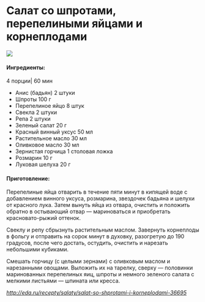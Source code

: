 # Салат со шпротами, перепелиными яйцами и корнеплодами

![](https://s-media-cache-ak0.pinimg.com/originals/b8/ae/79/b8ae79adbe9c6d4c097d06932d9b0b45.jpg)

#### Ингредиенты:

4 порции\| 60 мин

* Анис \(бадьян\)    2 штуки
* Шпроты    100 г
* Перепелиное яйцо    8 штук
* Свекла    2 штуки
* Репа    2 штуки
* Зеленый салат    20 г
* Красный винный уксус    50 мл
* Растительное масло    30 мл
* Оливковое масло    30 мл
* Зернистая горчица    1 столовая ложка
* Розмарин    10 г
* Луковая шелуха    20 г

#### Приготовление:

Перепелиные яйца отварить в течение пяти минут в кипящей воде с добавлением винного уксуса, розмарина, звездочек бадьяна и шелухи от красного лука. Затем вынуть яйца из отвара, очистить и положить обратно в остывающий отвар — мариноваться и приобретать красновато-рыжий оттенок.

Свеклу и репу сбрызнуть растительным маслом. Завернуть корнеплоды в фольгу и отправить на сорок минут в духовку, разогретую до 190 градусов, после чего достать, остудить, очистить и нарезать небольшими кубиками.

Смешать горчицу \(с целыми зернами\) с оливковым маслом и нарезанными овощами. Выложить их на тарелку, сверху — половинки маринованных перепелиных яиц, шпроты и немного зеленого салата с мелкими листьями — шпината или кресса.

_http://eda.ru/recepty/salaty/salat-so-shprotami-i-korneplodami-36695_

